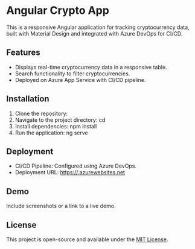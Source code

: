 # Angular Crypto App

This is a responsive Angular application for tracking cryptocurrency data, built with Material Design and integrated with Azure DevOps for CI/CD.

## Features

- Displays real-time cryptocurrency data in a responsive table.
- Search functionality to filter cryptocurrencies.
- Deployed on Azure App Service with CI/CD pipeline.

## Installation

1. Clone the repository:
2. Navigate to the project directory: cd <repository-name>
3. Install dependencies: npm install
4. Run the application: ng serve

## Deployment

- CI/CD Pipeline: Configured using Azure DevOps.
- Deployment URL: [https://<your-app-name>.azurewebsites.net](https://<your-app-name>.azurewebsites.net)

## Demo

Include screenshots or a link to a live demo.

## License

This project is open-source and available under the [MIT License](LICENSE).
